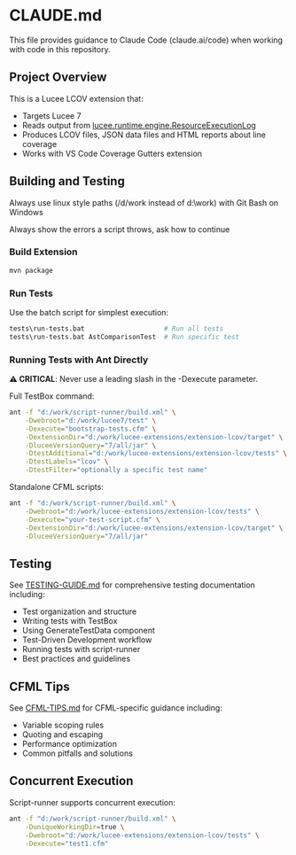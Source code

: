 # CLAUDE.md

This file provides guidance to Claude Code (claude.ai/code) when working with code in this repository.

## Project Overview

This is a Lucee LCOV extension that:
- Targets Lucee 7
- Reads output from [lucee.runtime.engine.ResourceExecutionLog](https://github.com/lucee/Lucee/blob/7.0/core/src/main/java/lucee/runtime/engine/ResourceExecutionLog.java)
- Produces LCOV files, JSON data files and HTML reports about line coverage
- Works with VS Code Coverage Gutters extension

## Building and Testing

Always use linux style paths (/d/work instead of d:\work) with Git Bash on Windows

Always show the errors a script throws, ask how to continue



### Build Extension
```bash
mvn package
```

### Run Tests
Use the batch script for simplest execution:
```bash
tests\run-tests.bat                    # Run all tests
tests\run-tests.bat AstComparisonTest  # Run specific test
```

### Running Tests with Ant Directly
**⚠️ CRITICAL**: Never use a leading slash in the -Dexecute parameter.

Full TestBox command:
```bash
ant -f "d:/work/script-runner/build.xml" \
    -Dwebroot="d:/work/lucee7/test" \
    -Dexecute="bootstrap-tests.cfm" \
    -DextensionDir="d:/work/lucee-extensions/extension-lcov/target" \
    -DluceeVersionQuery="7/all/jar" \
    -DtestAdditional="d:/work/lucee-extensions/extension-lcov/tests" \
    -DtestLabels="lcov" \
    -DtestFilter="optionally a specific test name"
```

Standalone CFML scripts:
```bash
ant -f "d:/work/script-runner/build.xml" \
    -Dwebroot="d:/work/lucee-extensions/extension-lcov/tests" \
    -Dexecute="your-test-script.cfm" \
    -DextensionDir="d:/work/lucee-extensions/extension-lcov/target" \
    -DluceeVersionQuery="7/all/jar"
```

## Testing

See [TESTING-GUIDE.md](TESTING-GUIDE.md) for comprehensive testing documentation including:
- Test organization and structure
- Writing tests with TestBox
- Using GenerateTestData component
- Test-Driven Development workflow
- Running tests with script-runner
- Best practices and guidelines

## CFML Tips

See [CFML-TIPS.md](CFML-TIPS.md) for CFML-specific guidance including:
- Variable scoping rules
- Quoting and escaping
- Performance optimization
- Common pitfalls and solutions

## Concurrent Execution
Script-runner supports concurrent execution:
```bash
ant -f "d:/work/script-runner/build.xml" \
    -DuniqueWorkingDir=true \
    -Dwebroot="d:/work/lucee-extensions/extension-lcov/tests" \
    -Dexecute="test1.cfm"
```